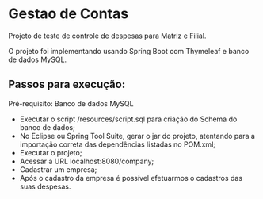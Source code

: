 # Gestao de Contas

Projeto de teste de controle de despesas para Matriz e Filial.

O projeto foi implementando usando Spring Boot com Thymeleaf e banco de dados MySQL.

## Passos para execução:

Pré-requisito: Banco de dados MySQL

- Executar o script /resources/script.sql para criação do Schema do banco de dados;
- No Eclipse ou Spring Tool Suite, gerar o jar do projeto, atentando para a importação correta das dependências listadas no POM.xml;
- Executar o projeto;
- Acessar a URL localhost:8080/company;
- Cadastrar um empresa;
- Após o cadastro da empresa é possível efetuarmos o cadastros das suas despesas.
